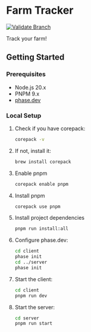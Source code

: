 # Farm Tracker

[![Validate Branch](https://github.com/CandeeGenerations/farm-tracker-web/actions/workflows/validate-branch.yaml/badge.svg)](https://github.com/CandeeGenerations/farm-tracker-web/actions/workflows/validate-branch.yaml)

Track your farm!

## Getting Started

### Prerequisites

- Node.js 20.x
- PNPM 9.x
- [phase.dev](https://docs.phase.dev/quickstart#2-install-the-cli)

### Local Setup

1. Check if you have corepack:
   ```sh
   corepack -v
   ```
1. If not, install it:
   ```sh
   brew install corepack
   ```
1. Enable pnpm
   ```sh
   corepack enable pnpm
   ```
1. Install pnpm
   ```sh
   corepack use pnpm
   ```
1. Install project dependencies
   ```sh
   pnpm run install:all
   ```
1. Configure phase.dev:
   ```sh
   cd client
   phase init
   cd ../server
   phase init
   ```
1. Start the client:
   ```sh
   cd client
   pnpm run dev
   ```
1. Start the server:
   ```sh
   cd server
   pnpm run start
   ```
